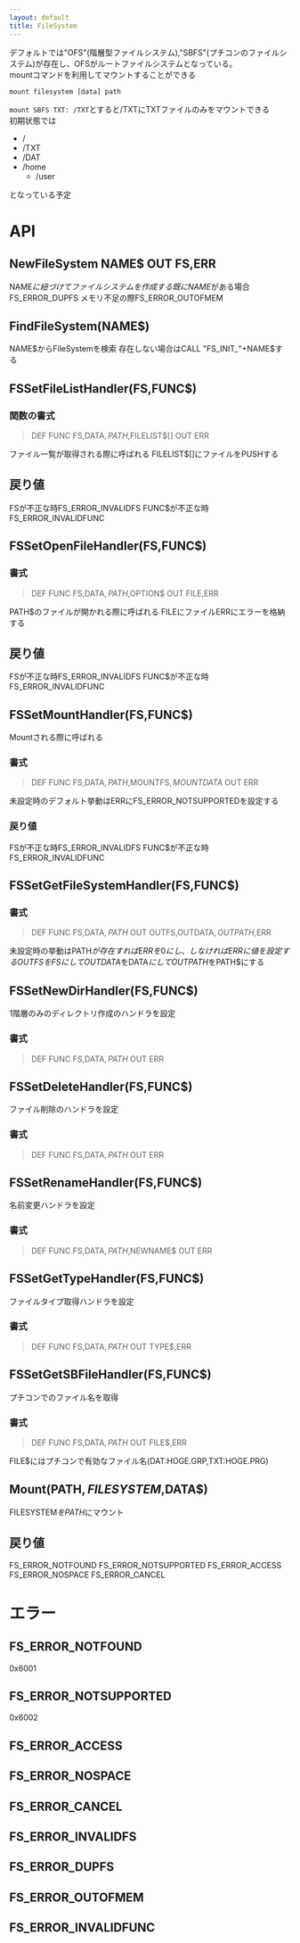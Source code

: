 ```yaml
---
layout: default
title: FileSystem
---
```


デフォルトでは"OFS"(階層型ファイルシステム),"SBFS"(プチコンのファイルシステム)が存在し、OFSがルートファイルシステムとなっている。  
mountコマンドを利用してマウントすることができる
```
mount filesystem [data] path
```
`mount SBFS TXT: /TXT`とすると/TXTにTXTファイルのみをマウントできる  
初期状態では

* /
 * /TXT
 * /DAT
 * /home
   * /user

となっている予定

# API

## NewFileSystem NAME$ OUT FS,ERR
NAME$に紐づけてファイルシステムを作成する
既にNAME$がある場合FS_ERROR_DUPFS
メモリ不足の際FS_ERROR_OUTOFMEM

## FindFileSystem(NAME$)
NAME$からFileSystemを検索  
存在しない場合はCALL "FS_INIT_"+NAME$する

## FSSetFileListHandler(FS,FUNC$)

### 関数の書式
>  DEF FUNC FS,DATA$,PATH$,FILELIST$[] OUT ERR

ファイル一覧が取得される際に呼ばれる
FILELIST$[]にファイルをPUSHする

## 戻り値
FSが不正な時FS_ERROR_INVALIDFS
FUNC$が不正な時FS_ERROR_INVALIDFUNC

## FSSetOpenFileHandler(FS,FUNC$)

### 書式
> DEF FUNC FS,DATA$,PATH$,OPTION$ OUT FILE,ERR

PATH$のファイルが開かれる際に呼ばれる
FILEにファイルERRにエラーを格納する

## 戻り値
FSが不正な時FS_ERROR_INVALIDFS
FUNC$が不正な時FS_ERROR_INVALIDFUNC

## FSSetMountHandler(FS,FUNC$)
Mountされる際に呼ばれる

### 書式
> DEF FUNC FS,DATA$,PATH$,MOUNTFS$,MOUNTDATA$ OUT ERR

未設定時のデフォルト挙動はERRにFS_ERROR_NOTSUPPORTEDを設定する

### 戻り値
FSが不正な時FS_ERROR_INVALIDFS
FUNC$が不正な時FS_ERROR_INVALIDFUNC

## FSSetGetFileSystemHandler(FS,FUNC$)

### 書式
> DEF FUNC FS,DATA$,PATH$ OUT OUTFS,OUTDATA$,OUTPATH$,ERR

未設定時の挙動はPATH$が存在すればERRを0にし、しなければERRに値を設定する  
OUTFSをFSにしてOUTDATA$をDATA$にしてOUTPATH$をPATH$にする

## FSSetNewDirHandler(FS,FUNC$)
1階層のみのディレクトリ作成のハンドラを設定

### 書式
> DEF FUNC FS,DATA$,PATH$ OUT ERR

## FSSetDeleteHandler(FS,FUNC$)
ファイル削除のハンドラを設定

### 書式
> DEF FUNC FS,DATA$,PATH$ OUT ERR

## FSSetRenameHandler(FS,FUNC$)
名前変更ハンドラを設定

### 書式
> DEF FUNC FS,DATA$,PATH$,NEWNAME$ OUT ERR

## FSSetGetTypeHandler(FS,FUNC$)
ファイルタイプ取得ハンドラを設定  

### 書式
> DEF FUNC FS,DATA$,PATH$ OUT TYPE$,ERR

## FSSetGetSBFileHandler(FS,FUNC$)
プチコンでのファイル名を取得

### 書式
> DEF FUNC FS,DATA$,PATH$ OUT FILE$,ERR

FILE$にはプチコンで有効なファイル名(DAT:HOGE.GRP,TXT:HOGE.PRG)

## Mount(PATH$,FILESYSTEM$,DATA$)
FILESYSTEM$をPATH$にマウント

## 戻り値
FS_ERROR_NOTFOUND FS_ERROR_NOTSUPPORTED FS_ERROR_ACCESS FS_ERROR_NOSPACE FS_ERROR_CANCEL

# エラー

## FS_ERROR_NOTFOUND
0x6001

## FS_ERROR_NOTSUPPORTED
0x6002

## FS_ERROR_ACCESS

## FS_ERROR_NOSPACE

## FS_ERROR_CANCEL

## FS_ERROR_INVALIDFS

## FS_ERROR_DUPFS

## FS_ERROR_OUTOFMEM

## FS_ERROR_INVALIDFUNC

